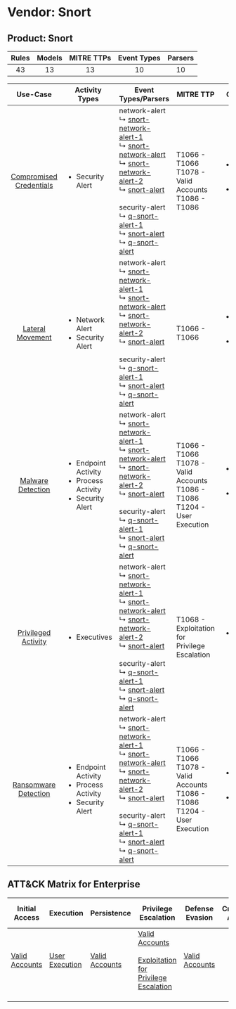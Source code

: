 Vendor: Snort
=============
Product: Snort
--------------
| Rules | Models | MITRE TTPs | Event Types | Parsers |
|:-----:|:------:|:----------:|:-----------:|:-------:|
|  43   |   13   |     13     |     10      |   10    |

|                                 Use-Case                                  | Activity Types                                                                      | Event Types/Parsers                                                                                                                                                                                                                                                                                                                                                                                                                                                                                                                                      | MITRE TTP                                                                              | Content                                              |
|:-------------------------------------------------------------------------:| ----------------------------------------------------------------------------------- | -------------------------------------------------------------------------------------------------------------------------------------------------------------------------------------------------------------------------------------------------------------------------------------------------------------------------------------------------------------------------------------------------------------------------------------------------------------------------------------------------------------------------------------------------------- | -------------------------------------------------------------------------------------- | ---------------------------------------------------- |
| [Compromised Credentials](../UseCases/usecase_compromised_credentials.md) | <ul><li>Security Alert</li></ul>                                                    |  network-alert<br> ↳ [snort-network-alert-1](../Parsers/parserContent_snort-network-alert-1.md)<br> ↳ [snort-network-alert](../Parsers/parserContent_snort-network-alert.md)<br> ↳ [snort-network-alert-2](../Parsers/parserContent_snort-network-alert-2.md)<br> ↳ [snort-alert](../Parsers/parserContent_snort-alert.md)<br><br> security-alert<br> ↳ [q-snort-alert-1](../Parsers/parserContent_q-snort-alert-1.md)<br> ↳ [snort-alert](../Parsers/parserContent_snort-alert.md)<br> ↳ [q-snort-alert](../Parsers/parserContent_q-snort-alert.md)<br> | T1066 - T1066<br>T1078 - Valid Accounts<br>T1086 - T1086<br>                           | <ul><li>17 Rules</li></ul><ul><li>4 Models</li></ul> |
|        [Lateral Movement](../UseCases/usecase_lateral_movement.md)        | <ul><li>Network Alert</li><li>Security Alert</li></ul>                              |  network-alert<br> ↳ [snort-network-alert-1](../Parsers/parserContent_snort-network-alert-1.md)<br> ↳ [snort-network-alert](../Parsers/parserContent_snort-network-alert.md)<br> ↳ [snort-network-alert-2](../Parsers/parserContent_snort-network-alert-2.md)<br> ↳ [snort-alert](../Parsers/parserContent_snort-alert.md)<br><br> security-alert<br> ↳ [q-snort-alert-1](../Parsers/parserContent_q-snort-alert-1.md)<br> ↳ [snort-alert](../Parsers/parserContent_snort-alert.md)<br> ↳ [q-snort-alert](../Parsers/parserContent_q-snort-alert.md)<br> | T1066 - T1066<br>                                                                      | <ul><li>5 Rules</li></ul><ul><li>3 Models</li></ul>  |
|       [Malware Detection](../UseCases/usecase_malware_detection.md)       | <ul><li>Endpoint Activity</li><li>Process Activity</li><li>Security Alert</li></ul> |  network-alert<br> ↳ [snort-network-alert-1](../Parsers/parserContent_snort-network-alert-1.md)<br> ↳ [snort-network-alert](../Parsers/parserContent_snort-network-alert.md)<br> ↳ [snort-network-alert-2](../Parsers/parserContent_snort-network-alert-2.md)<br> ↳ [snort-alert](../Parsers/parserContent_snort-alert.md)<br><br> security-alert<br> ↳ [q-snort-alert-1](../Parsers/parserContent_q-snort-alert-1.md)<br> ↳ [snort-alert](../Parsers/parserContent_snort-alert.md)<br> ↳ [q-snort-alert](../Parsers/parserContent_q-snort-alert.md)<br> | T1066 - T1066<br>T1078 - Valid Accounts<br>T1086 - T1086<br>T1204 - User Execution<br> | <ul><li>10 Rules</li></ul><ul><li>3 Models</li></ul> |
|     [Privileged Activity](../UseCases/usecase_privileged_activity.md)     | <ul><li>Executives</li></ul>                                                        |  network-alert<br> ↳ [snort-network-alert-1](../Parsers/parserContent_snort-network-alert-1.md)<br> ↳ [snort-network-alert](../Parsers/parserContent_snort-network-alert.md)<br> ↳ [snort-network-alert-2](../Parsers/parserContent_snort-network-alert-2.md)<br> ↳ [snort-alert](../Parsers/parserContent_snort-alert.md)<br><br> security-alert<br> ↳ [q-snort-alert-1](../Parsers/parserContent_q-snort-alert-1.md)<br> ↳ [snort-alert](../Parsers/parserContent_snort-alert.md)<br> ↳ [q-snort-alert](../Parsers/parserContent_q-snort-alert.md)<br> | T1068 - Exploitation for Privilege Escalation<br>                                      | <ul><li>1 Rules</li></ul>                            |
|    [Ransomware Detection](../UseCases/usecase_ransomware_detection.md)    | <ul><li>Endpoint Activity</li><li>Process Activity</li><li>Security Alert</li></ul> |  network-alert<br> ↳ [snort-network-alert-1](../Parsers/parserContent_snort-network-alert-1.md)<br> ↳ [snort-network-alert](../Parsers/parserContent_snort-network-alert.md)<br> ↳ [snort-network-alert-2](../Parsers/parserContent_snort-network-alert-2.md)<br> ↳ [snort-alert](../Parsers/parserContent_snort-alert.md)<br><br> security-alert<br> ↳ [q-snort-alert-1](../Parsers/parserContent_q-snort-alert-1.md)<br> ↳ [snort-alert](../Parsers/parserContent_snort-alert.md)<br> ↳ [q-snort-alert](../Parsers/parserContent_q-snort-alert.md)<br> | T1066 - T1066<br>T1078 - Valid Accounts<br>T1086 - T1086<br>T1204 - User Execution<br> | <ul><li>10 Rules</li></ul><ul><li>3 Models</li></ul> |

ATT&CK Matrix for Enterprise
----------------------------
| Initial Access                                                      | Execution                                                           | Persistence                                                         | Privilege Escalation                                                                                                                                          | Defense Evasion                                                     | Credential Access | Discovery | Lateral Movement | Collection | Command and Control | Exfiltration | Impact |
| ------------------------------------------------------------------- | ------------------------------------------------------------------- | ------------------------------------------------------------------- | ------------------------------------------------------------------------------------------------------------------------------------------------------------- | ------------------------------------------------------------------- | ----------------- | --------- | ---------------- | ---------- | ------------------- | ------------ | ------ |
| [Valid Accounts](https://attack.mitre.org/techniques/T1078)<br><br> | [User Execution](https://attack.mitre.org/techniques/T1204)<br><br> | [Valid Accounts](https://attack.mitre.org/techniques/T1078)<br><br> | [Valid Accounts](https://attack.mitre.org/techniques/T1078)<br><br>[Exploitation for Privilege Escalation](https://attack.mitre.org/techniques/T1068)<br><br> | [Valid Accounts](https://attack.mitre.org/techniques/T1078)<br><br> |                   |           |                  |            |                     |              |        |